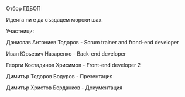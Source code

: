 Отбор ГДБОП

Идеята ни е да създадем морски шах.

Участници: 

Данислав Антониев Тодоров - Scrum trainer and frond-end developer


Иван Юрьевич Назаренко - Back-end developer


Георги Костадинов Хрисимов - Front-end developer 2


Димитър Тодоров Бодуров - Презентация


Димитър Христов Берданков - Документация
